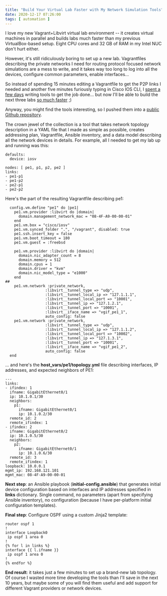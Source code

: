 ```yaml
---
title: "Build Your Virtual Lab Faster with My Network Simulation Tools"
date: 2020-12-17 07:26:00
tags: [ automation ]
---
```

I love my new Vagrant+Libvirt virtual lab environment -- it creates virtual machines in parallel and builds labs much faster than my previous VirtualBox-based setup. Eight CPU cores and 32 GB of RAM in my Intel NUC don't hurt either. 

However, it's still ridiculously boring to set up a new lab. Vagrantfiles describing the private networks I need for routing protocol focused network simulations are a mess to write, and it takes way too long to log into all the devices, configure common parameters, enable interfaces...
<!--more-->
So instead of spending 15 minutes editing a Vagrantfile to get the P2P links I needed and another five minutes furiously typing in Cisco IOS CLI, I [spent a few days](https://xkcd.com/1319/) writing tools to get the job done... but now I'll be able to build the next three labs [so much faster](https://xkcd.com/974/) ;)

Anyway, you might find the tools interesting, so I pushed them into a [public Github repository](https://github.com/ipspace/netsim-tools).

The crown jewel of the collection is a tool that takes network topology description in a YAML file that I made as simple as possible, creates addressing plan, Vagrantfile, Ansible inventory, and a data model describing all the network devices in details. For example, all I needed to get my lab up and running was this:

```
defaults:
  device: iosv

nodes: [ pe1, p1, p2, pe2 ]
links:
- pe1-p1
- pe1-p2
- pe2-p1
- pe2-p2
```

Here's the part of the resulting Vagrantfile describing pe1:

```
  config.vm.define "pe1" do |pe1|
    pe1.vm.provider :libvirt do |domain|
      domain.management_network_mac = "08-4F-A9-00-00-01"
    end
    pe1.vm.box = "cisco/iosv"
    pe1.vm.synced_folder ".", "/vagrant", disabled: true
    pe1.ssh.insert_key = false
    pe1.vm.boot_timeout = 180
    pe1.vm.guest = :freebsd

    pe1.vm.provider :libvirt do |domain|
      domain.nic_adapter_count = 8
      domain.memory = 512
      domain.cpus = 1
      domain.driver = "kvm"
      domain.nic_model_type = "e1000"
    end
##
    pe1.vm.network :private_network,
                  :libvirt__tunnel_type => "udp",
                  :libvirt__tunnel_local_ip => "127.1.1.1",
                  :libvirt__tunnel_local_port => "10001",
                  :libvirt__tunnel_ip => "127.1.2.1",
                  :libvirt__tunnel_port => "10001",
                  :libvirt__iface_name => "vgif_pe1_1",
                  auto_config: false
    pe1.vm.network :private_network,
                  :libvirt__tunnel_type => "udp",
                  :libvirt__tunnel_local_ip => "127.1.1.2",
                  :libvirt__tunnel_local_port => "10002",
                  :libvirt__tunnel_ip => "127.1.3.1",
                  :libvirt__tunnel_port => "10001",
                  :libvirt__iface_name => "vgif_pe1_2",
                  auto_config: false
  end
```

... and here's the **host_vars/pe1/topology.yml** file describing interfaces, IP addresses, and expected neighbors of PE1:

```
---
links:
- ifindex: 1
  ifname: GigabitEthernet0/1
  ip: 10.1.0.1/30
  neighbors:
    p1:
      ifname: GigabitEthernet0/1
      ip: 10.1.0.2/30
  remote_id: 2
  remote_ifindex: 1
- ifindex: 2
  ifname: GigabitEthernet0/2
  ip: 10.1.0.5/30
  neighbors:
    p2:
      ifname: GigabitEthernet0/1
      ip: 10.1.0.6/30
  remote_id: 3
  remote_ifindex: 1
loopback: 10.0.0.1
mgmt_ip: 192.168.121.101
mgmt_mac: 08-4F-A9-00-00-01
```

**Next step**: an Ansible playbook (**initial-config.ansible**) that generates initial device configuration based on interfaces and IP addresses specified in **links** dictionary. Single command, no parameters (apart from specifying Ansible inventory), no configuration (because I have per-platform initial configuration templates).

**Final step**: Configure OSPF using a custom Jinja2 template:

```
router ospf 1
!
interface Loopback0
 ip ospf 1 area 0
!
{% for l in links %}
interface {{ l.ifname }}
 ip ospf 1 area 0
!
{% endfor %}
```

**End result**: it takes just a few minutes to set up a brand-new lab topology. Of course I wasted more time developing the tools than I'll save in the next 10 years, but maybe some of you will find them useful and add support for different Vagrant providers or network devices.